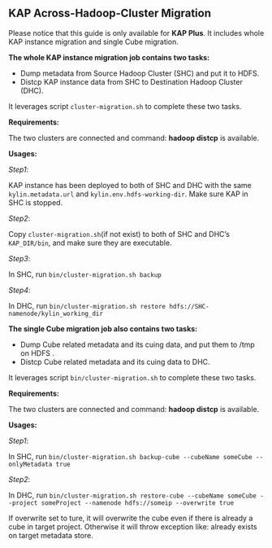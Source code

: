 ## **KAP Across-Hadoop-Cluster Migration**

Please notice that this guide is only available for **KAP Plus**. It includes whole KAP instance migration and single Cube migration.

**The whole KAP instance migration job contains two tasks:**

+ Dump metadata from Source Hadoop Cluster (SHC) and put it to HDFS.
+ Distcp KAP instance data from SHC to Destination Hadoop Cluster (DHC).

It leverages script `cluster-migration.sh` to complete these two tasks.

**Requirements:**

The two clusters are connected and command: **hadoop distcp** is available. 

**Usages:**

*Step1*:

KAP instance has been deployed to both of SHC and DHC with the same `kylin.metadata.url` and `kylin.env.hdfs-working-dir`. Make sure KAP in SHC is stopped.

*Step2*:

Copy `cluster-migration.sh`(if not exist) to both of SHC and DHC’s `KAP_DIR/bin`, and make sure they are executable.

*Step3*:

In SHC, run `bin/cluster-migration.sh backup`

*Step4*:

In DHC, run `bin/cluster-migration.sh restore hdfs://SHC-namenode/kylin_working_dir`



**The single Cube migration job also contains two tasks:**

- Dump Cube related metadata and  its cuing data, and put them to /tmp on HDFS .
- Distcp Cube related metadata and  its cuing data to DHC.

It leverages script `bin/cluster-migration.sh` to complete these two tasks.

**Requirements:**

The two clusters are connected and command: **hadoop distcp** is available. 

**Usages:**

*Step1*:

In SHC, run `bin/cluster-migration.sh backup-cube --cubeName someCube --onlyMetadata true`

*Step2*:

In DHC, run `bin/cluster-migration.sh restore-cube --cubeName someCube --project someProject --namenode hdfs://someip --overwrite true`

If overwrite set to ture, it will overwrite the cube even if there is already a cube in target project. Otherwise it will throw exception like: already exists on target metadata store.
